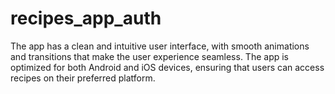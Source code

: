 # recipes_app_auth
The app has a clean and intuitive user interface, with smooth animations and transitions that make the user experience seamless. The app is optimized for both Android and iOS devices, ensuring that users can access recipes on their preferred platform.
